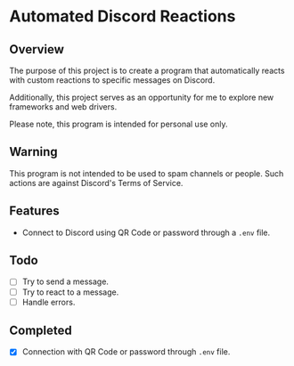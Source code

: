 # Automated Discord Reactions

## Overview
The purpose of this project is to create a program that automatically reacts with custom reactions to specific messages on Discord.

Additionally, this project serves as an opportunity for me to explore new frameworks and web drivers.

Please note, this program is intended for personal use only.

## Warning
This program is not intended to be used to spam channels or people. Such actions are against Discord's Terms of Service.

## Features
- Connect to Discord using QR Code or password through a `.env` file.

## Todo
- [ ] Try to send a message.
- [ ] Try to react to a message.
- [ ] Handle errors.

## Completed
- [x] Connection with QR Code or password through `.env` file.